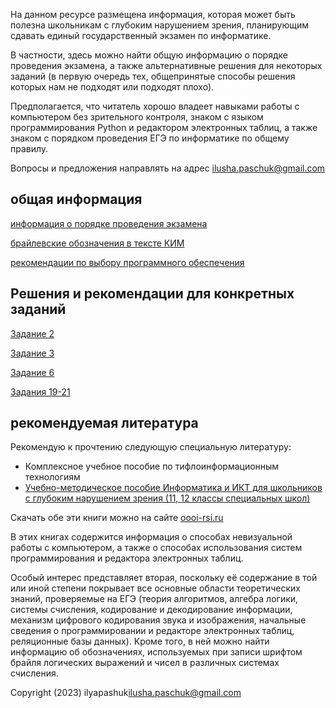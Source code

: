 На данном ресурсе размещена информация, которая может быть полезна школьникам с глубоким нарушением зрения, планирующим сдавать единый государственный экзамен по информатике.

В частности, здесь можно найти общую информацию о порядке проведения экзамена, а также альтернативные решения для некоторых заданий (в первую очередь тех, общепринятые способы решения которых нам не подходят или подходят плохо).

Предполагается, что читатель хорошо владеет навыками работы с компьютером без зрительного контроля, знаком с языком программирования Python и редактором электронных таблиц, а также знаком с порядком проведения ЕГЭ по информатике по общему правилу.

Вопросы и предложения направлять на адрес <ilusha.paschuk@gmail.com>

## общая информация

[информация о порядке проведения экзамена](./info.html)

[брайлевские обозначения в тексте КИМ](./braille.html)

[рекомендации по выбору программного обеспечения](./softrec.html)

## Решения и рекомендации для конкретных заданий

[Задание 2](./tasks/2.html)

[Задание 3](./tasks/3.html)

[Задание 6](./tasks/6.html)

[Задания 19-21](./tasks/gm.html)

## рекомендуемая литература

Рекомендую к прочтению следующую специальную литературу:

- Комплексное учебное пособие по тифлоинформационным технологиям
- [Учебно-методическое пособие Информатика и ИКТ для школьников с глубоким нарушением зрения (11, 12 классы специальных школ)](http://www.oooi-rsi.ru/SV/realizedprojects.htm)

Скачать обе эти книги можно на сайте [oooi-rsi.ru](http://oooi-rsi.ru)

В этих книгах содержится информация о способах невизуальной работы с компьютером, а также о способах использования систем программирования и редактора электронных таблиц.

Особый интерес представляет вторая, поскольку её содержание в той или иной степени покрывает все основные области теоретических знаний, проверяемые на ЕГЭ (теория алгоритмов, алгебра логики, системы счисления, кодирование и декодирование информации, механизм цифрового кодирования звука и изображения, начальные сведения о программировании и редакторе электронных таблиц, реляционные базы данных). Кроме того, в ней можно найти информацию об обозначениях, используемых при записи шрифтом брайля логических выражений и чисел в различных системах счисления.

Copyright (2023) ilyapashuk<ilusha.paschuk@gmail.com>